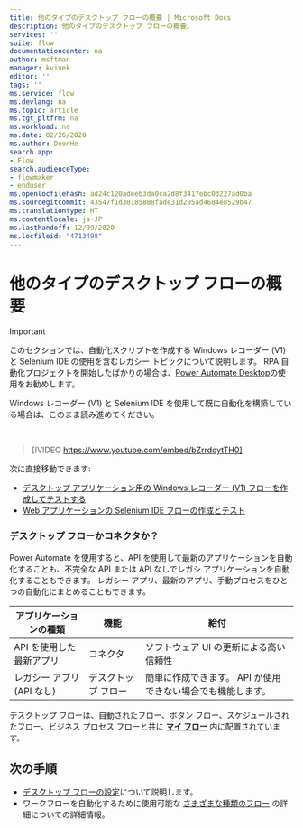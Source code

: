 ```yaml
---
title: 他のタイプのデスクトップ フローの概要 | Microsoft Docs
description: 他のタイプのデスクトップ フローの概要。
services: ''
suite: flow
documentationcenter: na
author: msftman
manager: kvivek
editor: ''
tags: ''
ms.service: flow
ms.devlang: na
ms.topic: article
ms.tgt_pltfrm: na
ms.workload: na
ms.date: 02/26/2020
ms.author: DeonHe
search.app:
- Flow
search.audienceType:
- flowmaker
- enduser
ms.openlocfilehash: ad24c120adeeb3da0ca2d8f3417ebc03227ad0ba
ms.sourcegitcommit: 43547f1d30185888fade31d205ad4684e8529b47
ms.translationtype: HT
ms.contentlocale: ja-JP
ms.lasthandoff: 12/09/2020
ms.locfileid: "4713498"
---
```

# <a name="introduction-to-other-types-of-desktop-flows"></a>他のタイプのデスクトップ フローの概要

>[!IMPORTANT]
>このセクションでは、自動化スクリプトを作成する Windows レコーダー (V1) と Selenium IDE の使用を含むレガシー トピックについて説明します。 RPA 自動化プロジェクトを開始したばかりの場合は、[Power Automate Desktop](introduction.md)の使用をお勧めします。


Windows レコーダー (V1) と Selenium IDE を使用して既に自動化を構築している場合は、このまま読み進めてください。

<br/>

> [!VIDEO https://www.youtube.com/embed/bZrrdoytTH0]


次に直接移動できます:

- [デスクトップ アプリケーション用の Windows レコーダー (V1) フローを作成してテストする](create-desktop.md) 
- [Web アプリケーションの Selenium IDE フローの作成とテスト](create-web.md)  

### <a name="desktop-flows-or-connectors"></a>デスクトップ フローかコネクタか？

Power Automate を使用すると、API を使用して最新のアプリケーションを自動化することも、不完全な API または API なしでレガシ アプリケーションを自動化することもできます。 レガシー アプリ、最新のアプリ、手動プロセスをひとつの自動化にまとめることもできます。

| **アプリケーションの種類**      | **機能** | **給付**     |
|---------------------------|----------------------------|------------------|
| API を使用した最新アプリ| コネクタ                 | ソフトウェア UI の更新による高い信頼性 |
| レガシー アプリ (API なし)          | デスクトップ フロー                    | 簡単に作成できます。 API が使用できない場合でも機能します。   |


デスクトップ フローは、自動されたフロー、ボタン フロー、スケジュールされたフロー、ビジネス プロセス フローと共に [**マイ フロー**](manage.md) 内に配置されています。

## <a name="next-steps"></a>次の手順

- [デスクトップ フローの設定](setup.md)について説明します。 
- ワークフローを自動化するために使用可能な [さまざまな種類のフロー](..\flow-types.md) の詳細についての詳細情報。


